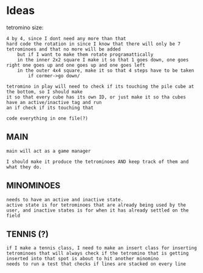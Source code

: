 # Ideas

tetromino size:
    
    4 by 4, since I dont need any more than that
    hard code the rotation in since I know that there will only be 7 tetrominoes and that no more will be added
        but if I want to make them rotate programattically
        in the inner 2x2 square I make it so that 1 goes down, one goes right one goes up and one goes up and one goes left
        in the outer 4x4 square, make it so that 4 steps have to be taken
            if cormer->go down/

    tetromino in play will need to check if its touching the pile cube at the bottom, so I should make
    it so that every cube has its own ID, or just make it so tha cubes have an active/inactive tag and run
    an if check if its touching that

    code everything in one file(?)

## MAIN
    
    main will act as a game manager

    I should make it produce the tetrominoes AND keep track of them and what they do.

## MINOMINOES

    needs to have an active and inactive state.
    active state is for tetrominoes that are already being used by the user, and inactive states is for when it has already settled on the field


## TENNIS (?)
    
    if I make a tennis class, I need to make an insert class for inserting tetrominoes that will always check if the tetromino that is getting inserted into that spot is about to hit another minomino
    needs to run a test that checks if lines are stacked on every line
